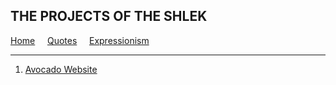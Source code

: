 THE PROJECTS OF THE SHLEK
----------------------------
[Home](index.md) &nbsp; &nbsp; [Quotes](quotes.md) &nbsp; &nbsp; [Expressionism](moi.md)

-------------------------------
<!--- [!WARNING]
> Nobody can use these sites for commercial use without my express permission.--->
1) [Avocado Website](https://ssloke420.github.io/avocado)
